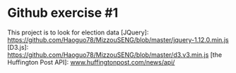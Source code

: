# Github exercise #1
This project is to look for election data
[JQuery]: https://github.com/Haoguo78/MizzouSENG/blob/master/jquery-1.12.0.min.js
[D3.js]: https://github.com/Haoguo78/MizzouSENG/blob/master/d3.v3.min.js
[the Huffington Post API]: www.huffingtonpost.com/news/api/
